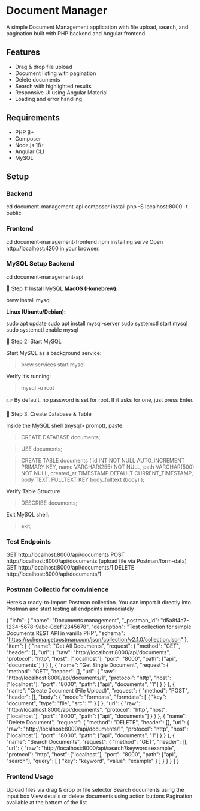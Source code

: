 # Document Manager

A simple Document Management application with file upload, search, and pagination built with PHP backend and Angular frontend.

## Features

- Drag & drop file upload
- Document listing with pagination
- Delete documents
- Search with highlighted results
- Responsive UI using Angular Material
- Loading and error handling

## Requirements

- PHP 8+
- Composer
- Node.js 18+
- Angular CLI
- MySQL

## Setup

### Backend

cd document-management-api
composer install
php -S localhost:8000 -t public

### Frontend
cd document-management-frontend
npm install
ng serve
Open http://localhost:4200 in your browser.

### MySQL Setup Backend

cd document-management-api

🔹 Step 1: Install MySQL
**MacOS (Homebrew):**

brew install mysql

**Linux (Ubuntu/Debian):**

sudo apt update
sudo apt install mysql-server
sudo systemctl start mysql
sudo systemctl enable mysql

🔹 Step 2: Start MySQL

Start MySQL as a background service:
> brew services start mysql

Verify it’s running:
> mysql -u root

👉 By default, no password is set for root. If it asks for one, just press Enter.

🔹 Step 3: Create Database & Table

Inside the MySQL shell (mysql> prompt), paste:

> CREATE DATABASE documents;

> USE documents;

> CREATE TABLE documents (
    id INT NOT NULL AUTO_INCREMENT PRIMARY KEY,
    name VARCHAR(255) NOT NULL,
    path VARCHAR(500) NOT NULL,
    created_at TIMESTAMP DEFAULT CURRENT_TIMESTAMP,
    body TEXT,
    FULLTEXT KEY body_fulltext (body)
);

Verify Table Structure
> DESCRIBE documents;

Exit MySQL shell:
> exit;

### Test Endpoints

GET http://localhost:8000/api/documents
POST http://localhost:8000/api/documents (upload file via Postman/form-data)
GET http://localhost:8000/api/documents/1
DELETE http://localhost:8000/api/documents/1

### Postman Collectio for convinience
Here’s a ready-to-import Postman collection. You can import it directly into Postman and start testing all endpoints immediately

{
  "info": {
    "name": "Documents management",
    "_postman_id": "d5a8f4c7-1234-5678-9abc-0def12345678",
    "description": "Test collection for simple Documents REST API in vanilla PHP",
    "schema": "https://schema.getpostman.com/json/collection/v2.1.0/collection.json"
  },
  "item": [
    {
      "name": "Get All Documents",
      "request": {
        "method": "GET",
        "header": [],
        "url": {
          "raw": "http://localhost:8000/api/documents",
          "protocol": "http",
          "host": ["localhost"],
          "port": "8000",
          "path": ["api", "documents"]
        }
      }
    },
    {
      "name": "Get Single Document",
      "request": {
        "method": "GET",
        "header": [],
        "url": {
          "raw": "http://localhost:8000/api/documents/1",
          "protocol": "http",
          "host": ["localhost"],
          "port": "8000",
          "path": ["api", "documents", "1"]
        }
      }
    },
    {
      "name": "Create Document (File Upload)",
      "request": {
        "method": "POST",
        "header": [],
        "body": {
          "mode": "formdata",
          "formdata": [
            {
              "key": "document",
              "type": "file",
              "src": ""
            }
          ]
        },
        "url": {
          "raw": "http://localhost:8000/api/documents",
          "protocol": "http",
          "host": ["localhost"],
          "port": "8000",
          "path": ["api", "documents"]
        }
      }
    },
    {
      "name": "Delete Document",
      "request": {
        "method": "DELETE",
        "header": [],
        "url": {
          "raw": "http://localhost:8000/api/documents/1",
          "protocol": "http",
          "host": ["localhost"],
          "port": "8000",
          "path": ["api", "documents", "1"]
        }
      }
    },
    {
      "name": "Search Documents",
      "request": {
        "method": "GET",
        "header": [],
        "url": {
          "raw": "http://localhost:8000/api/search?keyword=example",
          "protocol": "http",
          "host": ["localhost"],
          "port": "8000",
          "path": ["api", "search"],
          "query": [
            {
              "key": "keyword",
              "value": "example"
            }
          ]
        }
      }
    }
  ]
}


### Frontend Usage
Upload files via drag & drop or file selector
Search documents using the input box
View details or delete documents using action buttons
Pagination available at the bottom of the list

